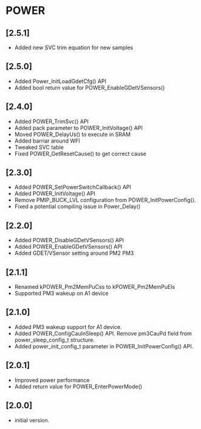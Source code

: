 # POWER

## [2.5.1]

- Added new SVC trim equation for new samples

## [2.5.0]

- Added Power_InitLoadGdetCfg() API
- Added bool return value for POWER_EnableGDetVSensors()

## [2.4.0]

- Added POWER_TrimSvc() API
- Added pack parameter to POWER_InitVoltage() API
- Moved POWER_DelayUs() to execute in SRAM
- Added barriar around WFI
- Tweaked SVC table
- Fixed POWER_GetResetCause() to get correct cause

## [2.3.0]

- Added POWER_SetPowerSwitchCallback() API
- Added POWER_InitVoltage() API
- Remove PMIP_BUCK_LVL configuration from POWER_InitPowerConfig().
- Fixed a potential compiling issue in Power_Delay()

## [2.2.0]

- Added POWER_DisableGDetVSensors() API
- Added POWER_EnableGDetVSensors() API
- Added GDET/VSensor setting around PM2 PM3

## [2.1.1]

- Renamed kPOWER_Pm2MemPuCss to kPOWER_Pm2MemPuEls
- Supported PM3 wakeup on A1 device

## [2.1.0]

- Added PM3 wakeup support for A1 device.
- Added POWER_ConfigCauInSleep() API. Remove pm3CauPd field from power_sleep_config_t structure.
- Added power_init_config_t parameter in POWER_InitPowerConfig() API.

## [2.0.1]

- Improved power performance
- Added return value for POWER_EnterPowerMode()

## [2.0.0]

- initial version.

